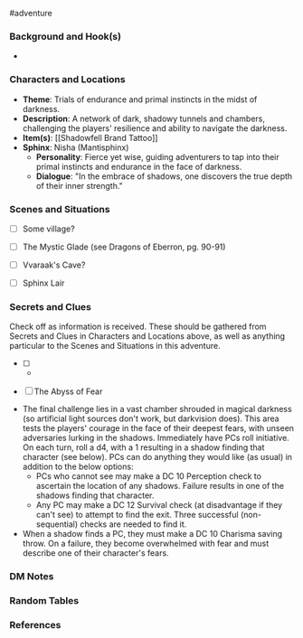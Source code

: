  #adventure 

### Background and Hook(s)

* 

### Characters and Locations

* **Theme**: Trials of endurance and primal instincts in the midst of darkness.
* **Description**: A network of dark, shadowy tunnels and chambers, challenging the players' resilience and ability to navigate the darkness.
* **Item(s)**: [[Shadowfell Brand Tattoo]]
* **Sphinx**: Nisha (Mantisphinx)
	* **Personality**: Fierce yet wise, guiding adventurers to tap into their primal instincts and endurance in the face of darkness.
	* **Dialogue**: "In the embrace of shadows, one discovers the true depth of their inner strength."

### Scenes and Situations

 - [ ]  Some village?

 - [ ]  The Mystic Glade (see Dragons of Eberron, pg. 90-91)

 - [ ]  Vvaraak's Cave?

 - [ ]  Sphinx Lair


### Secrets and Clues
Check off as information is received. These should be gathered from Secrets and Clues in Characters and Locations above, as well as anything particular to the Scenes and Situations in this adventure.

 - [ ] -

 - [ ]  The Abyss of Fear

* The final challenge lies in a vast chamber shrouded in magical darkness (so artificial light sources don't work, but darkvision does). This area tests the players' courage in the face of their deepest fears, with unseen adversaries lurking in the shadows. Immediately have PCs roll initiative. On each turn, roll a d4, with a 1 resulting in a shadow finding that character (see below). PCs can do anything they would like (as usual) in addition to the below options:
	* PCs who cannot see may make a DC 10 Perception check to ascertain the location of any shadows. Failure results in one of the shadows finding that character.
	* Any PC may make a DC 12 Survival check (at disadvantage if they can't see) to attempt to find the exit. Three successful (non-sequential) checks are needed to find it.
* When a shadow finds a PC, they must make a DC 10 Charisma saving throw. On a failure, they become overwhelmed with fear and must describe one of their character's fears.

### DM Notes



### Random Tables



### References
